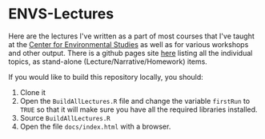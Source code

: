 # ENVS-Lectures

Here are the lectures I've written as a part of most courses that I've taught at the [Center for Environmental Studies](https://ces.vcu.edu) as well as for various workshops and other output.  There is a github pages site [here](https://dyerlab.github.io/ENVS-Lectures) listing all the individual topics, as stand-alone (Lecture/Narrative/Homework) items.


If you would like to build this repository locally, you should:

1. Clone it  
2. Open the `BuildAllLectures.R` file and change the variable `firstRun` to `TRUE` so that it will make sure you have all the required libraries installed.
3. Source `BuildAllLectures.R`
4. Open the file `docs/index.html` with a browser.

